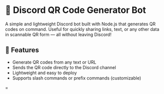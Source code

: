 # 🤖 Discord QR Code Generator Bot

A simple and lightweight Discord bot built with Node.js that generates QR codes on command. Useful for quickly sharing links, text, or any other data in scannable QR form — all without leaving Discord!

## 🚀 Features

- Generate QR codes from any text or URL
- Sends the QR code directly to the Discord channel
- Lightweight and easy to deploy
- Supports slash commands or prefix commands (customizable)

=


